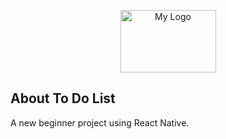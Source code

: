 <p align="center">
    <img src="assets/logo.png" alt="My Logo" width="153" height="100" />
</p>

## About To Do List

A new beginner project using React Native.

